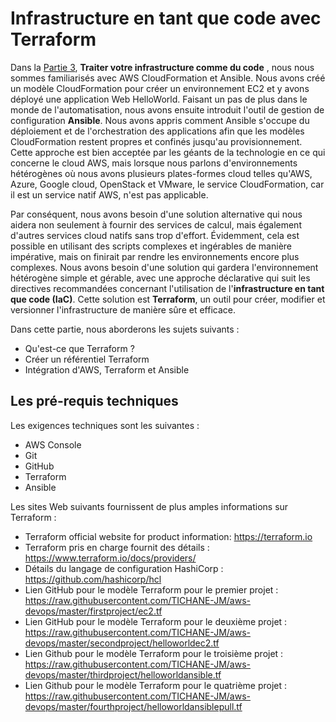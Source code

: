 # Infrastructure en tant que code avec Terraform

Dans la [Partie 3](https://github.com/TICHANE-JM/aws-devops/blob/main/Traiter_votre_infra_comme_du_code.md), __Traiter votre infrastructure comme du code__ , nous nous sommes familiarisés avec AWS CloudFormation et Ansible. Nous avons créé un modèle CloudFormation pour créer un environnement EC2 et y avons déployé une application Web HelloWorld. Faisant un pas de plus dans le monde de l'automatisation, nous avons ensuite introduit l'outil de gestion de configuration **Ansible**. Nous avons appris comment Ansible s'occupe du déploiement et de l'orchestration des applications afin que les modèles CloudFormation restent propres et confinés jusqu'au provisionnement. Cette approche est bien acceptée par les géants de la technologie en ce qui concerne le cloud AWS, mais lorsque nous parlons d'environnements hétérogènes où nous avons plusieurs plates-formes cloud telles qu'AWS, Azure, Google cloud, OpenStack et VMware, le service CloudFormation, car il est un service natif AWS, n'est pas applicable.

Par conséquent, nous avons besoin d'une solution alternative qui nous aidera non seulement à fournir des services de calcul, mais également d'autres services cloud natifs sans trop d'effort. Évidemment, cela est possible en utilisant des scripts complexes et ingérables de manière impérative, mais on finirait par rendre les environnements encore plus complexes. Nous avons besoin d'une solution qui gardera l'environnement hétérogène simple et gérable, avec une approche déclarative qui suit les directives recommandées concernant l'utilisation de l'**infrastructure en tant que code (IaC)**. Cette solution est **Terraform**, un outil pour créer, modifier et versionner l'infrastructure de manière sûre et efficace.

Dans cette partie, nous aborderons les sujets suivants :
* Qu'est-ce que Terraform ?
* Créer un référentiel Terraform
* Intégration d'AWS, Terraform et Ansible

## Les pré-requis techniques
Les exigences techniques sont les suivantes :
* AWS Console
* Git
* GitHub
* Terraform
* Ansible

Les sites Web suivants fournissent de plus amples informations sur Terraform :
* Terraform official website for product information: https://terraform.io
* Terraform pris en charge fournit des détails : https://www.terraform.io/docs/providers/
* Détails du langage de configuration HashiCorp : https://github.com/hashicorp/hcl
* Lien GitHub pour le modèle Terraform pour le premier projet : https://raw.githubusercontent.com/TICHANE-JM/aws-devops/master/firstproject/ec2.tf
* Lien GitHub pour le modèle Terraform pour le deuxième projet : https://raw.githubusercontent.com/TICHANE-JM/aws-devops/master/secondproject/helloworldec2.tf
* Lien Github pour le modèle Terraform pour le troisième projet : https://raw.githubusercontent.com/TICHANE-JM/aws-devops/master/thirdproject/helloworldansible.tf
* Lien Github pour le modèle Terraform pour le quatrième projet : https://raw.githubusercontent.com/TICHANE-JM/aws-devops/master/fourthproject/helloworldansiblepull.tf





